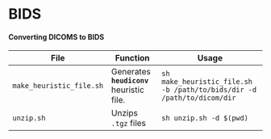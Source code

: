 # BIDS

#### Converting DICOMS to BIDS

| File                     | Function                                  | Usage                                                                  |
| ------------------------ | ----------------------------------------- | ---------------------------------------------------------------------- |
| `make_heuristic_file.sh` | Generates **`heudiconv`** heuristic file. | `sh make_heuristic_file.sh -b /path/to/bids/dir -d /path/to/dicom/dir` |
| `unzip.sh`               | Unzips `.tgz` files                       | `sh unzip.sh -d $(pwd)`                                                |
